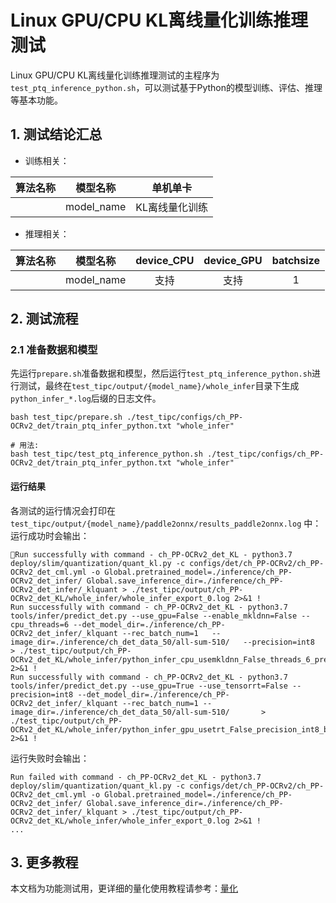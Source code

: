 # Linux GPU/CPU KL离线量化训练推理测试

Linux GPU/CPU KL离线量化训练推理测试的主程序为`test_ptq_inference_python.sh`，可以测试基于Python的模型训练、评估、推理等基本功能。

## 1. 测试结论汇总
- 训练相关：

| 算法名称 | 模型名称 | 单机单卡 |
|  :----: |   :----:  |    :----:  |  
|    | model_name | KL离线量化训练 |

- 推理相关：

| 算法名称 | 模型名称 | device_CPU | device_GPU | batchsize |
|  :----:   |  :----: |   :----:   |  :----:  |   :----:   |
|     |  model_name |  支持 | 支持 | 1 |

## 2. 测试流程

### 2.1 准备数据和模型

先运行`prepare.sh`准备数据和模型，然后运行`test_ptq_inference_python.sh`进行测试，最终在```test_tipc/output/{model_name}/whole_infer```目录下生成`python_infer_*.log`后缀的日志文件。

```shell
bash test_tipc/prepare.sh ./test_tipc/configs/ch_PP-OCRv2_det/train_ptq_infer_python.txt "whole_infer"

# 用法:
bash test_tipc/test_ptq_inference_python.sh ./test_tipc/configs/ch_PP-OCRv2_det/train_ptq_infer_python.txt "whole_infer"
```  

#### 运行结果

各测试的运行情况会打印在 `test_tipc/output/{model_name}/paddle2onnx/results_paddle2onnx.log` 中：
运行成功时会输出：

```
Run successfully with command - ch_PP-OCRv2_det_KL - python3.7 deploy/slim/quantization/quant_kl.py -c configs/det/ch_PP-OCRv2/ch_PP-OCRv2_det_cml.yml -o Global.pretrained_model=./inference/ch_PP-OCRv2_det_infer/ Global.save_inference_dir=./inference/ch_PP-OCRv2_det_infer/_klquant > ./test_tipc/output/ch_PP-OCRv2_det_KL/whole_infer/whole_infer_export_0.log 2>&1 !
Run successfully with command - ch_PP-OCRv2_det_KL - python3.7 tools/infer/predict_det.py --use_gpu=False --enable_mkldnn=False --cpu_threads=6 --det_model_dir=./inference/ch_PP-OCRv2_det_infer/_klquant --rec_batch_num=1   --image_dir=./inference/ch_det_data_50/all-sum-510/   --precision=int8   > ./test_tipc/output/ch_PP-OCRv2_det_KL/whole_infer/python_infer_cpu_usemkldnn_False_threads_6_precision_int8_batchsize_1.log 2>&1 !
Run successfully with command - ch_PP-OCRv2_det_KL - python3.7 tools/infer/predict_det.py --use_gpu=True --use_tensorrt=False --precision=int8 --det_model_dir=./inference/ch_PP-OCRv2_det_infer/_klquant --rec_batch_num=1 --image_dir=./inference/ch_det_data_50/all-sum-510/       > ./test_tipc/output/ch_PP-OCRv2_det_KL/whole_infer/python_infer_gpu_usetrt_False_precision_int8_batchsize_1.log 2>&1 !
```

运行失败时会输出：

```
Run failed with command - ch_PP-OCRv2_det_KL - python3.7 deploy/slim/quantization/quant_kl.py -c configs/det/ch_PP-OCRv2/ch_PP-OCRv2_det_cml.yml -o Global.pretrained_model=./inference/ch_PP-OCRv2_det_infer/ Global.save_inference_dir=./inference/ch_PP-OCRv2_det_infer/_klquant > ./test_tipc/output/ch_PP-OCRv2_det_KL/whole_infer/whole_infer_export_0.log 2>&1 !
...
```

## 3. 更多教程

本文档为功能测试用，更详细的量化使用教程请参考：[量化](../../deploy/slim/quantization/README.md)  
